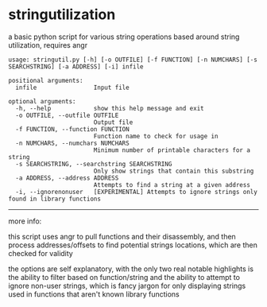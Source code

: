 # stringutilization

a basic python script for various string operations based around string utilization, requires angr

```
usage: stringutil.py [-h] [-o OUTFILE] [-f FUNCTION] [-n NUMCHARS] [-s SEARCHSTRING] [-a ADDRESS] [-i] infile

positional arguments:
  infile                Input file

optional arguments:
  -h, --help            show this help message and exit
  -o OUTFILE, --outfile OUTFILE
                        Output file
  -f FUNCTION, --function FUNCTION
                        Function name to check for usage in
  -n NUMCHARS, --numchars NUMCHARS
                        Minimum number of printable characters for a string
  -s SEARCHSTRING, --searchstring SEARCHSTRING
                        Only show strings that contain this substring
  -a ADDRESS, --address ADDRESS
                        Attempts to find a string at a given address
  -i, --ignorenonuser   [EXPERIMENTAL] Attempts to ignore strings only found in library functions
```

---

more info:

this script uses angr to pull functions and their disassembly, and then process addresses/offsets to find potential strings locations, which are then checked for validity

the options are self explanatory, with the only two real notable highlights is the ability to filter based on function/string and the ability to attempt to ignore non-user strings, which is fancy jargon for only displaying strings used in functions that aren't known library functions
